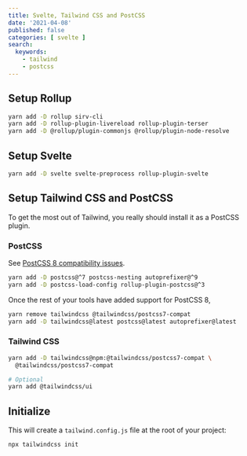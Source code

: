 ```yaml
---
title: Svelte, Tailwind CSS and PostCSS
date: '2021-04-08'
published: false
categories: [ svelte ]
search:
  keywords:
    - tailwind
    - postcss
---
```


## Setup Rollup

```sh
yarn add -D rollup sirv-cli
yarn add -D rollup-plugin-livereload rollup-plugin-terser
yarn add -D @rollup/plugin-commonjs @rollup/plugin-node-resolve
```

## Setup Svelte

```sh
yarn add -D svelte svelte-preprocess rollup-plugin-svelte
```

## Setup Tailwind CSS and PostCSS

To get the most out of Tailwind, you really should install it as a PostCSS
plugin.

### PostCSS

See [PostCSS 8 compatibility issues].

```sh
yarn add -D postcss@^7 postcss-nesting autoprefixer@^9
yarn add -D postcss-load-config rollup-plugin-postcss@^3
```

Once the rest of your tools have added support for PostCSS 8,

```sh
yarn remove tailwindcss @tailwindcss/postcss7-compat
yarn add -D tailwindcss@latest postcss@latest autoprefixer@latest
```

### Tailwind CSS

```sh
yarn add -D tailwindcss@npm:@tailwindcss/postcss7-compat \
  @tailwindcss/postcss7-compat

# Optional
yarn add @tailwindcss/ui
```

## Initialize

This will create a `tailwind.config.js` file at the root of your project:

```sh
npx tailwindcss init
```

[PostCSS 8 compatibility issues]: https://tailwindcss.com/docs/installation#post-css-7-compatibility-build
